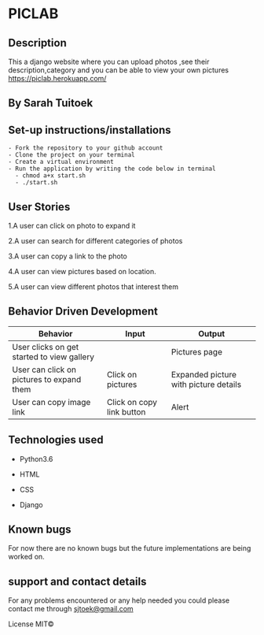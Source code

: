 # PICLAB

## Description

This a django website where you can upload photos ,see their description,category and you can be able to view your own pictures  https://piclab.herokuapp.com/

## By Sarah Tuitoek

## Set-up instructions/installations
```
- Fork the repository to your github account
- Clone the project on your terminal
- Create a virtual environment
- Run the application by writing the code below in terminal
  - chmod a+x start.sh
  - ./start.sh
  ```

## User Stories
1.A user can click on  photo to expand it

2.A user can search for different categories of photos

3.A user can copy a link to the photo

4.A user can view pictures based on location.

5.A  user can view different photos that interest them

## Behavior Driven Development
|Behavior                           |Input                      |                Output|
|-----------------------------------|---------------------------|----------------------|
|User clicks on get started to view gallery| |Pictures page|
|User can click on pictures to expand them|Click on pictures|Expanded picture with picture details|
|User can copy image link|Click on copy link button|Alert|

## Technologies used
* Python3.6

* HTML

* CSS

* Django

## Known bugs
For now there are no known bugs but the future implementations are being worked on.

## support and contact details
For any problems encountered or any help needed you could please contact me through sjtoek@gmail.com

License
MIT©
